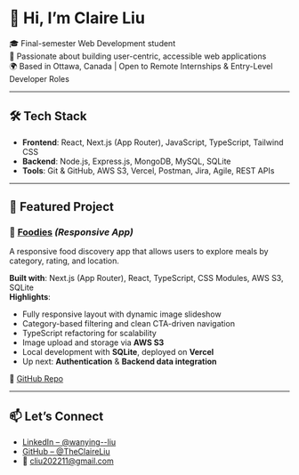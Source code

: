 # 👋 Hi, I’m Claire Liu

🎓 Final-semester Web Development student  
🌱 Passionate about building user-centric, accessible web applications  
🌍 Based in Ottawa, Canada | Open to Remote Internships & Entry-Level Developer Roles

---

## 🛠 Tech Stack

- **Frontend**: React, Next.js (App Router), JavaScript, TypeScript, Tailwind CSS  
- **Backend**: Node.js, Express.js, MongoDB, MySQL, SQLite  
- **Tools**: Git & GitHub, AWS S3, Vercel, Postman, Jira, Agile, REST APIs

---

## 🚀 Featured Project

### 🍔 [Foodies](https://next-js-and-react-woad.vercel.app/) *(Responsive App)*  
A responsive food discovery app that allows users to explore meals by category, rating, and location.

**Built with**: Next.js (App Router), React, TypeScript, CSS Modules, AWS S3, SQLite  
**Highlights**:
- Fully responsive layout with dynamic image slideshow  
- Category-based filtering and clean CTA-driven navigation  
- TypeScript refactoring for scalability  
- Image upload and storage via **AWS S3**  
- Local development with **SQLite**, deployed on **Vercel**  
- Up next: **Authentication** & **Backend data integration**

🔗 [GitHub Repo](https://github.com/TheClaireLiu/Next.js-and-React/tree/master/05-onwards-foodies-starting-project)

---

## 📫 Let’s Connect

- [LinkedIn – @wanying--liu](https://www.linkedin.com/in/wanying--liu/)  
- [GitHub – @TheClaireLiu](https://github.com/TheClaireLiu)  
- 📧 cliu202211@gmail.com
